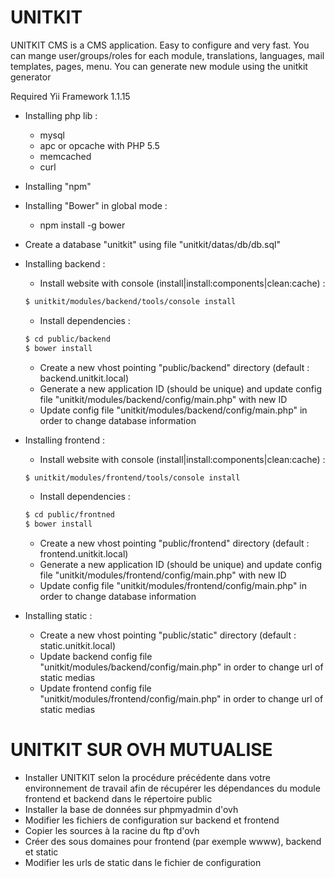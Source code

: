 UNITKIT
========

UNITKIT CMS is a CMS application.
Easy to configure and very fast.
You can mange user/groups/roles for each module, translations, languages, mail templates, pages, menu.
You can generate new module using the unitkit generator

Required Yii Framework 1.1.15

- Installing php lib :
	- mysql
	- apc or opcache with PHP 5.5
 	- memcached
 	- curl
 
- Installing "npm"

- Installing "Bower" in global mode :
	- npm install -g bower

- Create a database "unitkit" using file "unitkit/datas/db/db.sql"

- Installing backend :
	- Install website with console (install|install:components|clean:cache) :
	```bash
	$ unitkit/modules/backend/tools/console install
	```
	- Install dependencies :
	```bash
	$ cd public/backend
	$ bower install
	```
	- Create a new vhost pointing "public/backend" directory (default : backend.unitkit.local)
	- Generate a new application ID (should be unique) and update config file "unitkit/modules/backend/config/main.php" with new ID
	- Update config file "unitkit/modules/backend/config/main.php" in order to change database information

- Installing frontend :
	- Install website with console (install|install:components|clean:cache) :
	```bash
	$ unitkit/modules/frontend/tools/console install
	```
	- Install dependencies :
	```bash
	$ cd public/frontned
	$ bower install
	```
	- Create a new vhost pointing "public/frontend" directory (default : frontend.unitkit.local)
	- Generate a new application ID (should be unique) and update config file "unitkit/modules/frontend/config/main.php" with new ID
	- Update config file "unitkit/modules/frontend/config/main.php" in order to change database information

- Installing static :
    - Create a new vhost pointing "public/static" directory (default : static.unitkit.local)
    - Update backend config file "unitkit/modules/backend/config/main.php" in order to change url of static medias
    - Update frontend config file "unitkit/modules/frontend/config/main.php" in order to change url of static medias


UNITKIT SUR OVH MUTUALISE
=========================

- Installer UNITKIT selon la procédure précédente dans votre environnement de travail afin de récupérer les dépendances du module frontend et backend dans le répertoire public
- Installer la base de données sur phpmyadmin d'ovh
- Modifier les fichiers de configuration sur backend et frontend
- Copier les sources à la racine du ftp d'ovh
- Créer des sous domaines pour frontend (par exemple wwww), backend et static
- Modifier les urls de static dans le fichier de configuration
